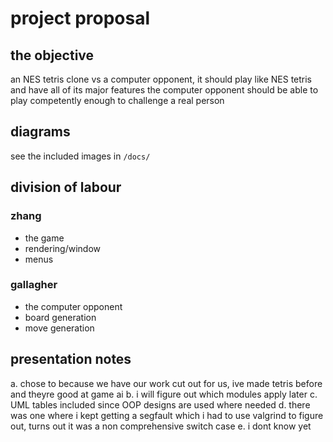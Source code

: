 # project proposal

## the objective

an NES tetris clone vs a computer opponent, it should play like NES tetris and have all of its major features
the computer opponent should be able to play competently enough to challenge a real person

## diagrams

see the included images in `/docs/`

## division of labour

### zhang

- the game
- rendering/window
- menus

### gallagher

- the computer opponent
- board generation
- move generation

## presentation notes

a. chose to because we have our work cut out for us, ive made tetris before and theyre good at game ai
b. i will figure out which modules apply later
c. UML tables included since OOP designs are used where needed
d. there was one where i kept getting a segfault which i had to use valgrind to figure out, turns out it was a non comprehensive switch case
e. i dont know yet
